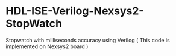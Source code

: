 # HDL-ISE-Verilog-Nexsys2-StopWatch
Stopwatch with milliseconds accuracy using Verilog ( This code is implemented on Nexsys2 board )    
